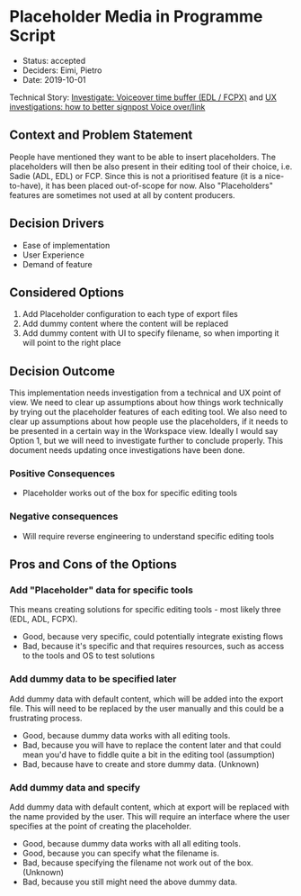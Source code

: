 # Placeholder Media in Programme Script

* Status: accepted
* Deciders: Eimi, Pietro
* Date: 2019-10-01

Technical Story: [Investigate: Voiceover time buffer (EDL / FCPX)](https://github.com/bbc/digital-paper-edit-client/issues/65) and [UX investigations: how to better signpost Voice over/link](https://github.com/bbc/digital-paper-edit-client/issues/63)

## Context and Problem Statement

People have mentioned they want to be able to insert placeholders. The placeholders will then be also present in their editing tool of their choice, i.e. Sadie (ADL, EDL) or FCP. Since this is not a prioritised feature (it is a nice-to-have), it has been placed out-of-scope for now. Also "Placeholders" features are sometimes not used at all by content producers.

## Decision Drivers <!-- optional -->

* Ease of implementation
* User Experience
* Demand of feature

## Considered Options

1. Add Placeholder configuration to each type of export files
2. Add dummy content where the content will be replaced
3. Add dummy content with UI to specify filename, so when importing it will point to the right place

## Decision Outcome

This implementation needs investigation from a technical and UX point of view.
We need to clear up assumptions about how things work technically by trying out the placeholder features of each editing tool.
We also need to clear up assumptions about how people use the placeholders, if it needs to be presented in a certain way in the Workspace view.
Ideally I would say Option 1, but we will need to investigate further to conclude properly. This document needs updating once investigations have been done.

### Positive Consequences <!-- optional -->

* Placeholder works out of the box for specific editing tools

### Negative consequences <!-- optional -->

* Will require reverse engineering to understand specific editing tools

## Pros and Cons of the Options <!-- optional -->

### Add "Placeholder" data for specific tools

This means creating solutions for specific editing tools - most likely three (EDL, ADL, FCPX).

* Good, because very specific, could potentially integrate existing flows
* Bad, because it's specific and that requires resources, such as access to the tools and OS to test solutions

### Add dummy data to be specified later

Add dummy data with default content, which will be added into the export file.
This will need to be replaced by the user manually and this could be a frustrating process.

* Good, because dummy data works with all editing tools.
* Bad, because you will have to replace the content later and that could mean you'd have to fiddle quite a bit in the editing tool (assumption)
* Bad, because have to create and store dummy data. (Unknown)

### Add dummy data and specify

Add dummy data with default content, which at export will be replaced with the name provided by the user.
This will require an interface where the user specifies at the point of creating the placeholder.

* Good, because dummy data works with all all editing tools.
* Good, because you can specify what the filename is.
* Bad, because specifying the filename not work out of the box. (Unknown)
* Bad, because you still might need the above dummy data.